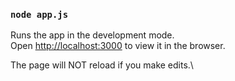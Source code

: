 ### `node app.js`

Runs the app in the development mode.\
Open [http://localhost:3000](http://localhost:3000) to view it in the browser.

The page will NOT reload if you make edits.\